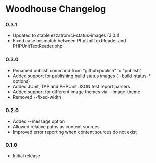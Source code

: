 # Woodhouse Changelog

### 0.3.1

* Updated to stable ezzatron/ci-status-images (3.0.1)
* Fixed case mismatch between PhpUnitTextReader and PHPUnitTextReader.php

### 0.3.0

* Renamed publish command from "github:publish" to "publish"
* Added support for publishing build status images (--build-status-* options)
* Added JUnit, TAP and PHPUnit JSON test report parsers
* Added support for different image themes via --image-theme
* Removed --fixed-width

### 0.2.0

* Added --message option
* Allowed relative paths as content sources
* Improved error reporting when content sources do not exist

### 0.1.0

* Initial release
